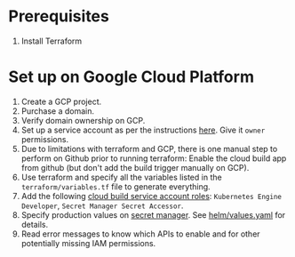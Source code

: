 # Prerequisites
1. Install Terraform

# Set up on Google Cloud Platform

1. Create a GCP project.
2. Purchase a domain.
3. Verify domain ownership on GCP.
4. Set up a service account as per the instructions [here](https://learn.hashicorp.com/terraform/gcp/build). Give it `owner` permissions.
5. Due to limitations with terraform and GCP, there is one manual step to perform on Github prior to running terraform:
    Enable the cloud build app from github (but don't add the build trigger manually on GCP).
6. Use terraform and specify all the variables listed in the `terraform/variables.tf` file to generate everything.
7. Add the following [cloud build service account roles](https://console.cloud.google.com/cloud-build/settings/service-account): `Kubernetes Engine Developer`, `Secret Manager Secret Accessor`.
8. Specify production values on [secret manager](https://console.cloud.google.com/security/secret-manager). See [helm/values.yaml](../helm/values.yaml) for details.
9. Read error messages to know which APIs to enable and for other potentially missing IAM permissions.
